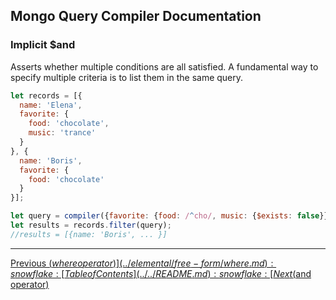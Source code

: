 ## Mongo Query Compiler Documentation

### Implicit $and

Asserts whether multiple conditions are all satisfied.  A fundamental way to 
specify multiple criteria is to list them in the same query.

```javascript
let records = [{
  name: 'Elena',
  favorite: {
    food: 'chocolate',
    music: 'trance'
  }
}, {
  name: 'Boris',
  favorite: {
    food: 'chocolate'
  }
}];

let query = compiler({favorite: {food: /^cho/, music: {$exists: false}}});
let results = records.filter(query);
//results = [{name: 'Boris', ... }]
```

---

[Previous ($where operator)](../elemental/free-form/where.md) :snowflake: 
[Table of Contents](../../README.md) :snowflake: 
[Next ($and operator)](./and.md)
